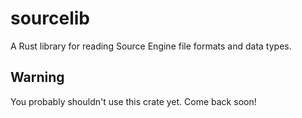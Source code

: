 # sourcelib
A Rust library for reading Source Engine file formats and data types.

## Warning
You probably shouldn't use this crate yet. Come back soon!
